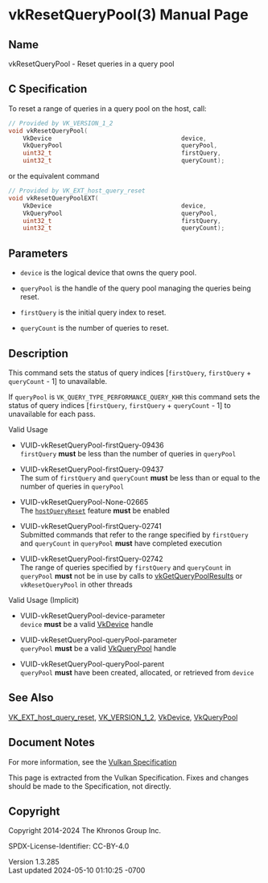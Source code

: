 # vkResetQueryPool(3) Manual Page

## Name

vkResetQueryPool - Reset queries in a query pool



## <a href="#_c_specification" class="anchor"></a>C Specification

To reset a range of queries in a query pool on the host, call:

``` c
// Provided by VK_VERSION_1_2
void vkResetQueryPool(
    VkDevice                                    device,
    VkQueryPool                                 queryPool,
    uint32_t                                    firstQuery,
    uint32_t                                    queryCount);
```

or the equivalent command

``` c
// Provided by VK_EXT_host_query_reset
void vkResetQueryPoolEXT(
    VkDevice                                    device,
    VkQueryPool                                 queryPool,
    uint32_t                                    firstQuery,
    uint32_t                                    queryCount);
```

## <a href="#_parameters" class="anchor"></a>Parameters

- `device` is the logical device that owns the query pool.

- `queryPool` is the handle of the query pool managing the queries being
  reset.

- `firstQuery` is the initial query index to reset.

- `queryCount` is the number of queries to reset.

## <a href="#_description" class="anchor"></a>Description

This command sets the status of query indices \[`firstQuery`,
`firstQuery` + `queryCount` - 1\] to unavailable.

If `queryPool` is `VK_QUERY_TYPE_PERFORMANCE_QUERY_KHR` this command
sets the status of query indices \[`firstQuery`, `firstQuery` +
`queryCount` - 1\] to unavailable for each pass.

Valid Usage

- <a href="#VUID-vkResetQueryPool-firstQuery-09436"
  id="VUID-vkResetQueryPool-firstQuery-09436"></a>
  VUID-vkResetQueryPool-firstQuery-09436  
  `firstQuery` **must** be less than the number of queries in
  `queryPool`

- <a href="#VUID-vkResetQueryPool-firstQuery-09437"
  id="VUID-vkResetQueryPool-firstQuery-09437"></a>
  VUID-vkResetQueryPool-firstQuery-09437  
  The sum of `firstQuery` and `queryCount` **must** be less than or
  equal to the number of queries in `queryPool`

<!-- -->

- <a href="#VUID-vkResetQueryPool-None-02665"
  id="VUID-vkResetQueryPool-None-02665"></a>
  VUID-vkResetQueryPool-None-02665  
  The <a
  href="https://registry.khronos.org/vulkan/specs/1.3-extensions/html/vkspec.html#features-hostQueryReset"
  target="_blank" rel="noopener"><code>hostQueryReset</code></a> feature
  **must** be enabled

- <a href="#VUID-vkResetQueryPool-firstQuery-02741"
  id="VUID-vkResetQueryPool-firstQuery-02741"></a>
  VUID-vkResetQueryPool-firstQuery-02741  
  Submitted commands that refer to the range specified by `firstQuery`
  and `queryCount` in `queryPool` **must** have completed execution

- <a href="#VUID-vkResetQueryPool-firstQuery-02742"
  id="VUID-vkResetQueryPool-firstQuery-02742"></a>
  VUID-vkResetQueryPool-firstQuery-02742  
  The range of queries specified by `firstQuery` and `queryCount` in
  `queryPool` **must** not be in use by calls to
  [vkGetQueryPoolResults](https://registry.khronos.org/vulkan/specs/1.3-extensions/man/html/vkGetQueryPoolResults.html) or
  `vkResetQueryPool` in other threads

Valid Usage (Implicit)

- <a href="#VUID-vkResetQueryPool-device-parameter"
  id="VUID-vkResetQueryPool-device-parameter"></a>
  VUID-vkResetQueryPool-device-parameter  
  `device` **must** be a valid [VkDevice](https://registry.khronos.org/vulkan/specs/1.3-extensions/man/html/VkDevice.html) handle

- <a href="#VUID-vkResetQueryPool-queryPool-parameter"
  id="VUID-vkResetQueryPool-queryPool-parameter"></a>
  VUID-vkResetQueryPool-queryPool-parameter  
  `queryPool` **must** be a valid [VkQueryPool](https://registry.khronos.org/vulkan/specs/1.3-extensions/man/html/VkQueryPool.html) handle

- <a href="#VUID-vkResetQueryPool-queryPool-parent"
  id="VUID-vkResetQueryPool-queryPool-parent"></a>
  VUID-vkResetQueryPool-queryPool-parent  
  `queryPool` **must** have been created, allocated, or retrieved from
  `device`

## <a href="#_see_also" class="anchor"></a>See Also

[VK_EXT_host_query_reset](https://registry.khronos.org/vulkan/specs/1.3-extensions/man/html/VK_EXT_host_query_reset.html),
[VK_VERSION_1_2](https://registry.khronos.org/vulkan/specs/1.3-extensions/man/html/VK_VERSION_1_2.html), [VkDevice](https://registry.khronos.org/vulkan/specs/1.3-extensions/man/html/VkDevice.html),
[VkQueryPool](https://registry.khronos.org/vulkan/specs/1.3-extensions/man/html/VkQueryPool.html)

## <a href="#_document_notes" class="anchor"></a>Document Notes

For more information, see the <a
href="https://registry.khronos.org/vulkan/specs/1.3-extensions/html/vkspec.html#vkResetQueryPool"
target="_blank" rel="noopener">Vulkan Specification</a>

This page is extracted from the Vulkan Specification. Fixes and changes
should be made to the Specification, not directly.

## <a href="#_copyright" class="anchor"></a>Copyright

Copyright 2014-2024 The Khronos Group Inc.

SPDX-License-Identifier: CC-BY-4.0

Version 1.3.285  
Last updated 2024-05-10 01:10:25 -0700

